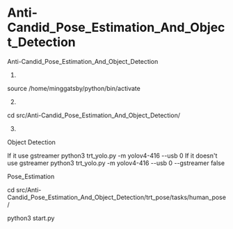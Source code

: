 # Anti-Candid_Pose_Estimation_And_Object_Detection
Anti-Candid_Pose_Estimation_And_Object_Detection

1.
source /home/minggatsby/python/bin/activate

2.
cd src/Anti-Candid_Pose_Estimation_And_Object_Detection/



3.
Object Detection

If it use gstreamer
python3 trt_yolo.py -m yolov4-416 --usb 0
If it doesn't use gstreamer
python3 trt_yolo.py -m yolov4-416 --usb 0 --gstreamer false 


Pose_Estimation

cd src/Anti-Candid_Pose_Estimation_And_Object_Detection/trt_pose/tasks/human_pose/

python3 start.py
